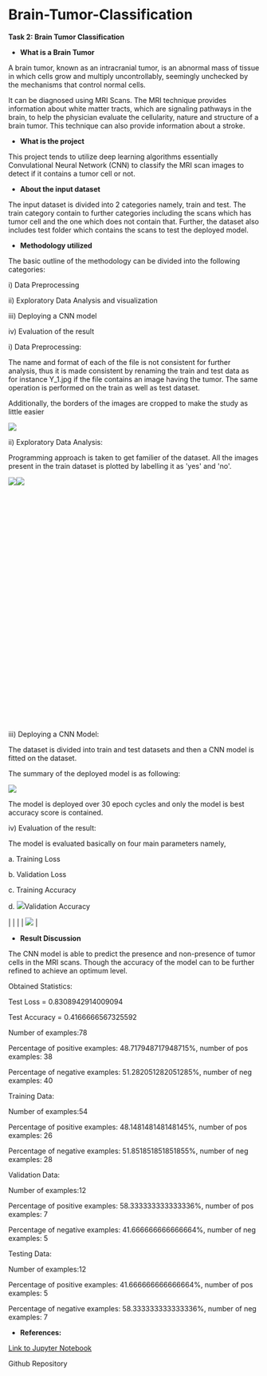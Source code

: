 # Brain-Tumor-Classification

**Task 2: Brain Tumor Classification**

- **What is a Brain Tumor**

A brain tumor, known as an intracranial tumor, is an abnormal mass of tissue in which cells grow and multiply uncontrollably, seemingly unchecked by the mechanisms that control normal cells.

It can be diagnosed using MRI Scans. The MRI technique provides information about white matter tracts, which are signaling pathways in the brain, to help the physician evaluate the cellularity, nature and structure of a brain tumor. This technique can also provide information about a stroke.

- **What is the project**

This project tends to utilize deep learning algorithms essentially Convulational Neural Network (CNN) to classify the MRI scan images to detect if it contains a tumor cell or not.

- **About the input dataset**

The input dataset is divided into 2 categories namely, train and test. The train category contain to further categories including the scans which has tumor cell and the one which does not contain that. Further, the dataset also includes test folder which contains the scans to test the deployed model.

- **Methodology utilized**

The basic outline of the methodology can be divided into the following categories:

i) Data Preprocessing

ii) Exploratory Data Analysis and visualization

iii) Deploying a CNN model

iv) Evaluation of the result

i) Data Preprocessing:

The name and format of each of the file is not consistent for further analysis, thus it is made consistent by renaming the train and test data as for instance Y_1.jpg if the file contains an image having the tumor. The same operation is performed on the train as well as test dataset.

Additionally, the borders of the images are cropped to make the study as little easier

![](file:///C:/Users/kumar/AppData/Local/Temp/msohtmlclip1/01/clip_image002.jpg)

ii) Exploratory Data Analysis:

Programming approach is taken to get familier of the dataset. All the images present in the train dataset is plotted by labelling it as 'yes' and 'no'.

![](file:///C:/Users/kumar/AppData/Local/Temp/msohtmlclip1/01/clip_image004.jpg)![](file:///C:/Users/kumar/AppData/Local/Temp/msohtmlclip1/01/clip_image006.jpg)                                                                                                                                                                                                                                                                                                                                                                                                                                                                                                                                                                                                                                                                                                                                                                                                                                                                                                                                                                                                                                                                                                                                                                                                                                                                                                                                                                                                                                                                                                                                                                                                                                                                                                                                                                                                                                                                                                                                                                                                                                                                                                                                                                                                  

iii) Deploying a CNN Model:

The dataset is divided into train and test datasets and then a CNN model is fitted on the dataset.

The summary of the deployed model is as following:

![](file:///C:/Users/kumar/AppData/Local/Temp/msohtmlclip1/01/clip_image008.png)

The model is deployed over 30 epoch cycles and only the model is best accuracy score is contained.

iv) Evaluation of the result:

The model is evaluated basically on four main parameters namely,

a. Training Loss

b. Validation Loss

c. Training Accuracy

d. ![](file:///C:/Users/kumar/AppData/Local/Temp/msohtmlclip1/01/clip_image010.png)Validation Accuracy

|  |
|  | ![](file:///C:/Users/kumar/AppData/Local/Temp/msohtmlclip1/01/clip_image012.png) |

- **Result Discussion**

The CNN model is able to predict the presence and non-presence of tumor cells in the MRI scans. Though the accuracy of the model can to be further refined to achieve an optimum level.

Obtained Statistics:

Test Loss = 0.8308942914009094

Test Accuracy = 0.4166666567325592

Number of examples:78

Percentage of positive examples: 48.717948717948715%, number of pos examples: 38

Percentage of negative examples: 51.282051282051285%, number of neg examples: 40

Training Data:

Number of examples:54

Percentage of positive examples: 48.148148148148145%, number of pos examples: 26

Percentage of negative examples: 51.851851851851855%, number of neg examples: 28

Validation Data:

Number of examples:12

Percentage of positive examples: 58.333333333333336%, number of pos examples: 7

Percentage of negative examples: 41.666666666666664%, number of neg examples: 5

Testing Data:

Number of examples:12

Percentage of positive examples: 41.666666666666664%, number of pos examples: 5

Percentage of negative examples: 58.333333333333336%, number of neg examples: 7

- **References:**

[Link to Jupyter Notebook](https://colab.research.google.com/drive/1j7GwDly9FIdzmKwyzp8x0_5LMPHq8SGC?usp=sharing)

Github Repository

